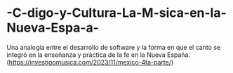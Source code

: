 # -C-digo-y-Cultura-La-M-sica-en-la-Nueva-Espa-a-
Una analogía entre el desarrollo de software y la forma en que el canto se integró en la enseñanza y práctica de la fe en la Nueva España.
(https://investigomusica.com/2023/11/mexico-4ta-parte/)
